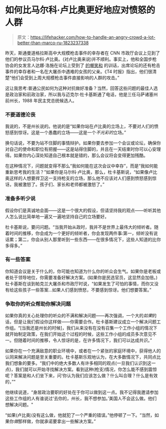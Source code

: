 # 如何比马尔科·卢比奥更好地应对愤怒的人群

> 原文：<https://lifehacker.com/how-to-handle-an-angry-crowd-a-lot-better-than-marco-ru-1823237338>

昨天，斯通曼道格拉斯高中大规模枪击事件的幸存者在 CNN 市政厅会议上见到了他们的参议员马尔科·卢比奥。(对卢比奥来说)并不顺利。事实上，他和全国步枪协会的女发言人达娜·洛施在论坛上受到了 [的嘲笑和](https://www.nytimes.com/2018/02/21/us/politics/marco-rubio-gun-control-nra.html) 的训话，出席论坛的还有枪击事件的幸存者和一名在大屠杀中遇难的女孩的父亲。《T4 时报》指出，他们很清楚“他们会受到上周大规模枪击事件直接影响的人群的攻击。”



这让我思考:普通公民如何为这种对抗做好准备？当然，回答这些问题的最佳人选是政治家和前政治家，所以我与迈克尔·杜卡基斯通了电话，他是三任马萨诸塞州前州长，1988 年民主党总统候选人。

### 不要道德沦丧

我说的，不是州长说的。他说的是“如果你站在卢比奥的立场上，不要对人们的愤怒感到惊讶。这是一个愚蠢的立场——这是一个*不光彩的*立场。”

换句话说，不要为站不住脚的事情辩护。如果你要去参加一个会议或论坛，确保你对自己的使命和职位有把握——这是站得住脚的，并且在一天结束时你可以心安理得。如果你内心深处知道自己根本就是错的，那么会议将会变得更加残酷。

在这种情况下，问题就变得不那么“我如何能在这次会议中幸存”，而是“我如何能重新思考我的生活？”如果你是马尔科·卢比奥，那么，杜卡基斯说，“如果像卢比奥这样的人想要捍卫这一支持枪支的立场，那么他不应该对人们感到愤怒感到惊讶。我被激怒了。孩子们、家长和老师都被激怒了。”

### 准备多听少说

假设你们是真诚地会面——这是一个很大的假设，但请坚持我的观点——听听其他人怎么说比简单地一遍又一遍地坚持自己的立场要好。

杜卡基斯说，要问问题。“当我开始从政时，我并不是世界上最伟大的倾听者。随着时间的推移，你会成为一个更好的倾听者，你会发现两件事:第一，倾听没有说话累；第二，你会从别人那里听到一些东西——在很多情况下，这些人知道的比你多得多。”

### 有一些答案

你知道会议是关于什么的，你可能也知道为什么你的听众会生气。如果你是老板或者处于领导地位，你需要准备好解决方案。(如果你是民选官员，这显然会加倍。)杜卡基斯在谈到帕克兰大屠杀和市政厅时说，“如果发生了可怕的事情，而你又没有给这些孩子一些答案...如果人们感到愤怒，不要感到惊讶。他们想要答案。”

### 争取你的听众帮助你解决问题

如果你真的关心处理你的听众的不满和解决问题——再次强调，一个大的*如果*的话，但是让我们假设你这样做——你需要合作。杜卡基斯建议成立一个解决问题工作组。“[当我还是州长的时候]，我们从来没有在没有召集一个工作小组的情况下就开始制定政策，在我们开始这个过程的时候，这些工作小组的成员多次意见不一。但随着时间的推移，令人惊讶的是，在许多情况下，我们可以达成共识。”

如果你在一个充满敌意的职业环境中，或者在一个紧张的家庭环境中，获得他人的认同来解决问题是至关重要的。杜卡基斯乐观地认为，在大多数情况下，共同点比我们想象的要多。“我们中的绝大多数人有许多相同的观点(一旦我们认识到这一点)，我们就可以开始寻找解决方案。看到这种(枪支)情况，你怎么能不感到震惊呢？答案是和人们坐下来，问‘你认为我们应该怎么做？什么叫合理？什么是有效的，”"

他继续说道，“身居政治要职的好处在于你可以做到这一点。我不记得我邀请参加这些工作组的人有谁说过‘去你的，州长，我不想参加。’美国人不会这么做。他们想解决问题。"

“如果(卢比奥)没有这么做，他就犯了一个严重的错误。”他停顿了一下。“当然，如果你*做*那样做，你就承诺要拿出一些解决方案。”